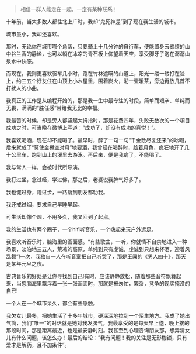 
> 相信一群人能走在一起，一定有某种联系！

十年前，当大多数人都往北上广时，我却“鬼死神差”到了现在我生活的城市。


城市虽小，我却还喜欢。

那时，无论你在城市哪个角落，只要骑上十几分钟的自行车，便能置身云雾缭的山中谷兰香的静谧，也可以躺在冰凉的青石板上仰望着天空，享受脚牙子泡在潺潺山泉水中快感。

而现在，我则更喜欢驱车几小时，跑在竹林遮瞒的山道上，阳光一缕一缕打在脸上，约三五个好友住在山顶上小木屋里，围着炭火，沏一壶暖茶，旁边再放几首不打扰人的小曲。

我真正的工作是从编程开始的，那是我一生中最专注的时段，简单而艰辛、单纯而无畏，满满的“胜任感”带给我无比的幸福。

我最苦的时候，却是旁人都竖起大拇指时，那是花费四年，失败无数次的一个項目成功之时，可当晚在微博上写道：”成功了，却没有成功的喜悦！”。 

我喜欢喝酒，现在却不能喝了。最早时，醉了一句一句“千金散尽复还来”的吆喝，后来就成了“莫使金樽空对月”地要酒，我曾经在喝醉时，趁着月色，疯狂地开了几十公里车，跑到山上的溪里去游泳。再后来，便是我病了，不能喝了。


我与常人一样，会被时代所导演。


我打过坐，念过经，学过佛，那之后，老婆说我脾气好多了。

我也健过身，跑过步，一路瘦到朋友都劝我。

我还戒过烟，要求自己早睡早起。


可生活却像个圆，不用多久，我又回到了起点。

我的生活也有两个圈子，一个hifi听音乐，一个嗨起来玩户外远足。

我喜欢听音乐时，脑海里的画面感。“有些歌曲，一听，你就情不自禁地进入一种场景，淡泊地三五人，荒凉的高原，单纯到只有虔诚，虔诚到只想来杯酒，迎着风乱舞”!一次，我独自一人在听音室把自己听哭了，那是王闻的《男人四十》，那天是某年元旦之夜。


古典音乐的好处是让你寻找到自己!有时，应该静静放松，随着那些音符飘舞起来，当您脑海里飘浮着一张一张画面时，那就是被匆忙，繁杂，竞争的现实掩没的自已! 

一个人在一个城市呆久，都会有些感触。


我欠女儿最多，把她生活了十多年城市，硬深深地拉到一个陌生地方。我成了她出气筒，我们"唯一”的对话就是她对我发脾气。我最享受的是每天早上送，晚上接的那段时间，那是距离最近，也是最安静时刻。我甚至到心理咨询朋友那，想弄清女儿有什么问题，该怎么办！最后的结论：”我有问题！我的关注是无形枷锁，只有爱才是解药，且不加条件”。











